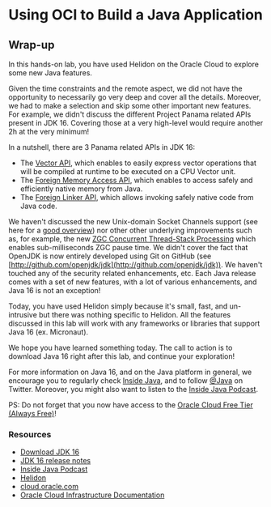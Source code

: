 # Using OCI to Build a Java Application

## Wrap-up




In this hands-on lab, you have used Helidon on the Oracle Cloud to explore some new Java features.


Given the time constraints and the remote aspect, we did not have the opportunity to necessarily go very deep and cover all the details. Moreover, we had to make a selection and skip some other important new features. For example, we didn't discuss the different Project Panama related APIs present in JDK 16. Covering those at a very high-level would require another 2h at the very minimum!

In a nutshell, there are 3 Panama related APIs in JDK 16:
- The [Vector API](https://openjdk.java.net/jeps/338), which enables to easily express vector operations that will be compiled at runtime to be executed on a CPU Vector unit.
- The [Foreign Memory Access API](https://openjdk.java.net/jeps/393), which enables to access safely and efficiently native memory from Java.
- The [Foreign Linker API](https://openjdk.java.net/jeps/389), which allows invoking safely native code from Java code.

We haven't discussed the new Unix-domain Socket Channels support (see here for a [good overview](https://inside.java/2021/02/03/jep380-unix-domain-sockets-channels/)) nor other other underlying improvements such as, for example, the new [ZGC Concurrent Thread-Stack Processing](https://openjdk.java.net/jeps/376) which enables sub-milliseconds ZGC pause time. We didn't cover the fact that OpenJDK is now entirely developed using Git on GitHub (see [http://github.com/openjdk/jdk](http://github.com/openjdk/jdk)). We haven't touched any of the security related enhancements, etc. Each Java release comes with a set of new features, with a lot of various enhancements, and Java 16 is not an exception! 

Today, you have used Helidon simply because it's small, fast, and un-intrusive but there was nothing specific to Helidon. All the features discussed in this lab will work with any frameworks or libraries that support Java 16 (ex. Micronaut).

We hope you have learned something today. The call to action is to download Java 16 right after this lab, and continue your exploration!

For more information on Java 16, and on the Java platform in general, we encourage you to regularly check [Inside Java](https://inside.java), and to follow [@Java](https://twitter.com/java) on Twitter. Moreover, you might also want to listen to the [Inside Java Podcast](https://inside.java/podcast).


PS: Do not forget that you now have access to the [Oracle Cloud Free Tier (Always Free)](https://www.oracle.com/cloud/free/)!


### Resources


* [Download JDK 16](https://jdk.java.net/16/)
* [JDK 16 release notes](http://jdk.java.net/16/release-notes)
* [Inside Java Podcast](https://inside.java/podcast)
* [Helidon](https://helidon.io/#/)
* [cloud.oracle.com](https://cloud.oracle.com)
* [Oracle Cloud Infrastructure Documentation](https://docs.oracle.com/en-us/iaas/Content/home.htm)





